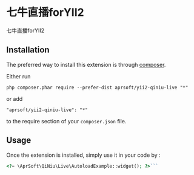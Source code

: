 七牛直播forYII2
===========
七牛直播forYII2

Installation
------------

The preferred way to install this extension is through [composer](http://getcomposer.org/download/).

Either run

```
php composer.phar require --prefer-dist aprsoft/yii2-qiniu-live "*"
```

or add

```
"aprsoft/yii2-qiniu-live": "*"
```

to the require section of your `composer.json` file.


Usage
-----

Once the extension is installed, simply use it in your code by  :

```php
<?= \AprSoft\QiNiu\Live\AutoloadExample::widget(); ?>```